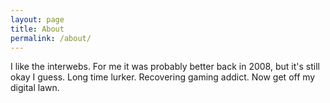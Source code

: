 ```yaml
---
layout: page
title: About
permalink: /about/
---
```


I like the interwebs. For me it was probably better back in 2008, but it's still okay I guess. Long time lurker. Recovering gaming addict. Now get off my digital lawn.

